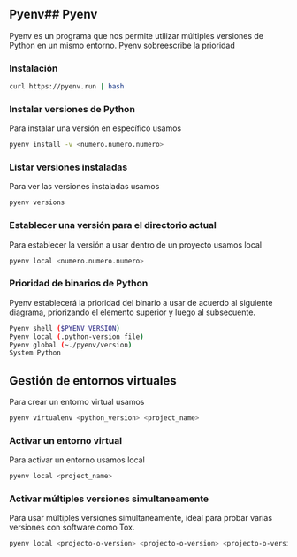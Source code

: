 ## Pyenv## Pyenv

Pyenv es un programa que nos permite  utilizar múltiples versiones de Python en un mismo entorno. Pyenv sobreescribe la prioridad

### Instalación

``` bash
curl https://pyenv.run | bash
```

### Instalar versiones de Python

Para instalar una versión en específico usamos

``` bash
pyenv install -v <numero.numero.numero>
```

### Listar versiones instaladas

Para ver las versiones instaladas usamos

``` bash
pyenv versions
```

### Establecer una versión para el directorio actual

Para establecer la versión a usar dentro de un proyecto usamos local

``` bash
pyenv local <numero.numero.numero>
```

### Prioridad de binarios de Python

Pyenv establecerá la prioridad del binario a usar de acuerdo al siguiente diagrama, priorizando el elemento superior y luego al subsecuente.

``` bash
Pyenv shell ($PYENV_VERSION)
Pyenv local (.python-version file)
Pyenv global (~./pyenv/version)
System Python
```

## Gestión de entornos virtuales

Para crear un entorno virtual usamos

``` bash
pyenv virtualenv <python_version> <project_name>
```

### Activar un entorno virtual

Para activar un entorno usamos local

``` bash
pyenv local <project_name>
```

### Activar múltiples versiones simultaneamente

Para usar múltiples versiones simultaneamente, ideal para probar varias versiones con software como Tox.

``` bash
pyenv local <projecto-o-version> <projecto-o-version> <projecto-o-version> ...
```